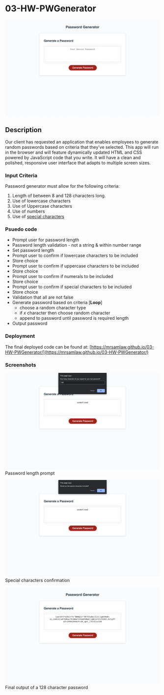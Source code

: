 # 03-HW-PWGenerator

![Initial Screen](assets/images/PWGen-00.png)
## Description

Our client has requested an application that enables employees to generate random passwords based on criteria that they’ve selected. This app will run in the browser and will feature dynamically updated HTML and CSS powered by JavaScript code that you write. It will have a clean and polished, responsive user interface that adapts to multiple screen sizes.

### Input Criteria 

Password generator must allow for the following criteria:
1. Length of between 8 and 128 characters long.
2. Use of lowercase characters
3. Use of Uppercase characters
4. Use of numbers
5. Use of [special characters](https://www.owasp.org/index.php/Password_special_characters)

### Psuedo code
- Prompt user for password length
- Password length validation - not a string & within number range
- Set password length
- Prompt user to confirm if lowercase characters to be included
- Store choice
- Prompt user to confirm if uppercase characters to be included
- Store choice
- Prompt user to confirm if numerals to be included
- Store choice
- Prompt user to confirm if special characters to be included
- Store choice
- Validation that all are not false
- Generate password based on criteria [**Loop**]
    - choose a random character type
    - if *x* character then choose random character
    - append to password until password is required length
- Output password

### Deployment
The final deployed code can be found at:
[https://mrsamlaw.github.io/03-HW-PWGenerator/](https://mrsamlaw.github.io/03-HW-PWGenerator/)

### Screenshots
![Password Length prompt](assets/images/PWGen-01.png)
Password length prompt

![Special Characters confirmation](assets/images/PWGen-05.png)
Special characters confirmation

![Final Password Output](assets/images/PWGen-06.png)
Final output of a 128 character password